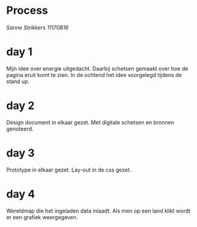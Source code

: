 # Process
###### Sanne Strikkers 11170816

# day 1
Mijn idee over energie uitgedacht. Daarbij schetsen gemaakt over hoe de pagina eruit komt te zien. In de ochtend het idee voorgelegd tijdens de stand up.

# day 2
Design document in elkaar gezet. Met digitale schetsen en bronnen genoteerd.

# day 3
Prototype in elkaar gezet. Lay-out in de css gezet.

# day 4
Wereldmap die het ingeladen data inlaadt. Als men op een land klikt wordt er een grafiek weergegeven.